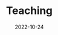 ---
title: Teaching
date: 2022-10-24

type: landing

sections:
  - block: contact
    content:
      title: Courses
      text: >
        <div align="center">
          Instructed in University of South Florida <br><br>
        </div>

        CIS6930, CMOS-VLSI Design (Graduate Level) <br>

        <div align="center">
          Instructed in George Mason niversity <br><br>
        </div>

        ECE285, Electric Circuit Analysis I (Undergraduate Level) <br>
        ECE350, Embedded Systems and Hardware Interfaces (Undergraduate Level) <br>
        ECE618, Hardware Accelerators for Machine Learning (Graduate Level) 
---